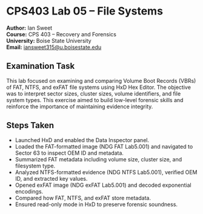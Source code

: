# CPS403 Lab 05 – File Systems

**Author:** Ian Sweet  
**Course:** CPS 403 – Recovery and Forensics  
**University:** Boise State University  
**Email:** iansweet315@u.boisestate.edu

## Examination Task

This lab focused on examining and comparing Volume Boot Records (VBRs) of FAT, NTFS, and exFAT file systems using HxD Hex Editor. The objective was to interpret sector sizes, cluster sizes, volume identifiers, and file system types. This exercise aimed to build low-level forensic skills and reinforce the importance of maintaining evidence integrity.

## Steps Taken

- Launched HxD and enabled the Data Inspector panel.
- Loaded the FAT-formatted image (NDG FAT Lab5.001) and navigated to Sector 63 to inspect OEM ID and metadata.
- Summarized FAT metadata including volume size, cluster size, and filesystem type.
- Analyzed NTFS-formatted evidence (NDG NTFS Lab5.001), verified OEM ID, and extracted key values.
- Opened exFAT image (NDG exFAT Lab5.001) and decoded exponential encodings.
- Compared how FAT, NTFS, and exFAT store metadata.
- Ensured read-only mode in HxD to preserve forensic soundness.
